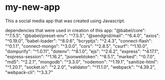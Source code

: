 # my-new-app


This a social media app that was created using Javascript. 

dependencies that were used in creation of this app: 
    "@babel/core": "^7.5.5",
    "@babel/preset-env": "^7.5.5",
    "@sendgrid/mail": "^6.4.0",
    "axios": "^0.19.0",
    "babel-loader": "^8.0.6",
    "bcryptjs": "^2.4.3",
    "connect-flash": "^0.1.1",
    "connect-mongo": "^3.0.0",
    "cors": "^2.8.5",
    "csurf": "^1.10.0",
    "dompurify": "^1.0.11",
    "dotenv": "^8.1.0",
    "ejs": "^2.6.2",
    "express": "^4.17.1",
    "express-session": "^1.16.2",
    "jsonwebtoken": "^8.5.1",
    "marked": "^0.7.0",
    "md5": "^2.2.1",
    "mongodb": "^3.3.0",
    "nodemon": "^1.19.1",
    "sanitize-html": "^1.20.1",
    "socket.io": "^2.2.0",
    "validator": "^11.1.0",
    "webpack": "^4.39.2",
    "webpack-cli": "^3.3.7"
